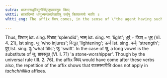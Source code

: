 ```yaml
---
sutra: भ्राजभासधुर्विद्युतोर्जिपॄजुग्रावस्तुवः क्विप्
vRtti: भ्राजादिभ्यो धातुभ्यस्तच्छीलादिषु कर्तृषु क्विप्प्रत्ययो भवति ॥
vRtti_eng: The affix क्विप् comes, in the sense of \"the agent having such a habit &c.\" after the verbs भ्राज् \"to shine\" भास \"to shine\", धुर्व \"to injure\", द्युत् \"to shine\", ऊर्ज \"to be strong\", पॄ \"to fill\", जु \"to move rapidly\" and स्तु \"to praise\", when it is preceded by the word ग्रावन् \"a stone\".

---
```

Thus, विभ्राज् Ist. sing. विभ्राट् 'splendid'; भास् Ist. sing. भाः 'light'; धुर्व् + क्विप् = धुर् (VI. 4. 21), Ist sing. धूः 'who injures'; विद्युत् 'lightening'; ऊर्ज Ist. sing. कर्क् 'strength'; पुर् Ist. sing. पूः 'what fills'; जूः 'swift'. In the case of जु, a long vowel is the substitute of जु; ग्रावस्तुत् (VI. I. 71) 'a stone-worshipper'. Though by the universal rule (III. 2. 76), the affix क्विप् would have come after these verbs also, the repetition of the affix shows that वाऽसरूपविधि does not apply in _tachchhilika_ affixes.